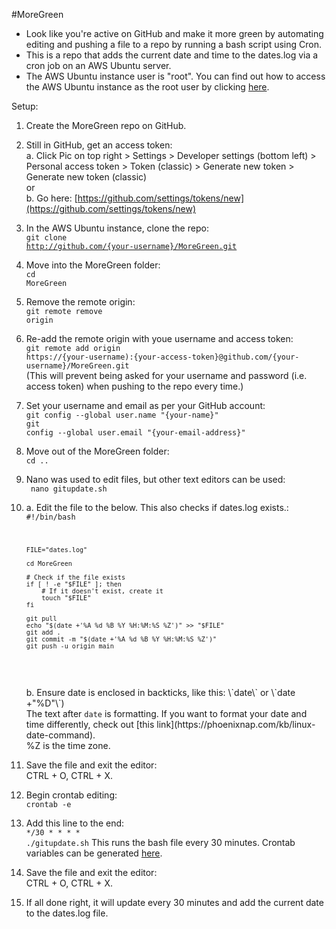 #MoreGreen
* Look like you're active on GitHub and make it more green by automating editing and pushing a file to a repo by running a bash script using Cron.   
* This is a repo that adds the current date and time to the dates.log via a cron job on an AWS Ubuntu server.
* The AWS Ubuntu instance user is "root". You can find out how to access the AWS Ubuntu instance as the root user by clicking [here](https://tecadmin.net/how-to-enable-ssh-as-root-on-aws-ubuntu-instance/).

Setup:
1. Create the MoreGreen repo on GitHub.

2. Still in GitHub, get an access token:<br>
  a. Click Pic on top right > Settings > Developer settings (bottom left) > Personal access token > Token (classic) > Generate new token > Generate new token (classic)<br>
  or<br>
  b. Go here: [https://github.com/settings/tokens/new](https://github.com/settings/tokens/new)
  
3. In the AWS Ubuntu instance, clone the repo:<br>
  <code>git clone http://github.com/{your-username}/MoreGreen.git</code>
  
4. Move into the MoreGreen folder:<br> 
  <code>cd MoreGreen</code>
  
5. Remove the remote origin:<br>
  <code>git remote remove origin</code>
  
6. Re-add the remote origin with youe username and access token:<br>
  <code>git remote add origin https://{your-username):{your-access-token}@github.com/{your-username}/MoreGreen.git</code><br>
  (This will prevent being asked for your username and password (i.e. access token) when pushing to the repo every time.)
  
7. Set your username and email as per your GitHub account:<br>
  <code>git config --global user.name "{your-name}"</code><br>
  <code>git config --global user.email "{your-email-address}"</code>
 
8. Move out of the MoreGreen folder:<br>
  <code>cd .. </code>
  
9. Nano was used to edit files, but other text editors can be used:<br>
  <code> nano gitupdate.sh</code>
  
10. a. Edit the file to the below. This also checks if dates.log exists.:
    <code>
          #!/bin/bash

        FILE="dates.log"
          
        cd MoreGreen

        # Check if the file exists
        if [ ! -e "$FILE" ]; then
            # If it doesn't exist, create it
            touch "$FILE"
        fi
          
        git pull
        echo "$(date +'%A %d %B %Y %H:%M:%S %Z')" >> "$FILE"
        git add .
        git commit -m "$(date +'%A %d %B %Y %H:%M:%S %Z')"
        git push -u origin main
    </code>
    <br><br>
    b. Ensure date is enclosed in backticks, like this: \`date\` or \`date +"%D"\`)<br>
        The text after <code>date</code> is formatting. If you want to format your date and time differently, check out [this link](https://phoenixnap.com/kb/linux-date-command).<br>
        %Z is the time zone.
  
12. Save the file and exit the editor:<br>
  CTRL + O, CTRL + X.
  
13. Begin crontab editing:<br>
  <code>crontab -e</code>
  
14. Add this line to the end:<br>
  <code>*/30 * * * * ./gitupdate.sh</code>
  This runs the bash file every 30 minutes. Crontab variables can be generated [here](https://crontab.guru/).
  
15. Save the file and exit the editor:<br>
  CTRL + O, CTRL + X.
  
16. If all done right, it will update every 30 minutes and add the current date to the dates.log file. 
